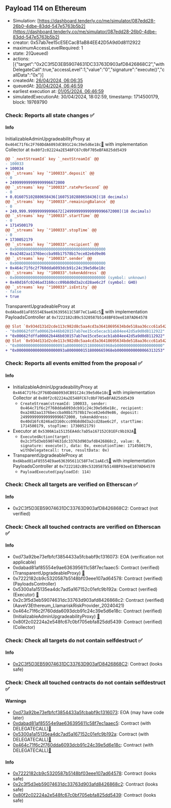 ## Payload 114 on Ethereum

- Simulation: [https://dashboard.tenderly.co/me/simulator/087edd28-26b0-4dbe-83dd-547e5763b5b2](https://dashboard.tenderly.co/me/simulator/087edd28-26b0-4dbe-83dd-547e5763b5b2)
- creator: 0x57ab7ee15cE5ECacB1aB84EE42D5A9d0d8112922
- maximumAccessLevelRequired: 1
- state: 2(Queued)
- actions: [{"target":"0x2C3f5D3EB59074631DC33763D903afD8426868C2","withDelegateCall":true,"accessLevel":1,"value":"0","signature":"execute()","callData":"0x"}]
- createdAt: [26/04/2024, 06:06:35](https://etherscan.io/tx/0xaa694493a2409e31ebd52112ccd14d04e620f93f7f93503a5be35798476f3232)
- queuedAt: [30/04/2024, 06:46:59](https://etherscan.io/tx/0x7716cd97b0b703ea9fef6e5347bbb263aa59d6cfed6993c355e3474dbf6b391a)
- earliest execution at: [01/05/2024, 06:46:59](https://www.epochconverter.com/countdown?q=1714546019)
- simulatedExecutionAt: 30/04/2024, 18:02:59, timestamp: 1714500179, block: 19769790
### Check: Reports all state changes :white_check_mark:

#### Info


InitializableAdminUpgradeabilityProxy at `0x464C71f6c2F760DdA6093dCB91C24c39e5d6e18c`[:ghost:](https://github.com/bgd-labs/aave-address-book "AaveV2Ethereum.COLLECTOR, AaveV2EthereumAMM.COLLECTOR, AaveV2EthereumArc.COLLECTOR, AaveV3Ethereum.COLLECTOR") with implementation Collector at `0x80f2c02224a2E548FC67c0bF705eBFA825dd5439`
```diff
@@ `_nextStreamId` key `_nextStreamId` @@
- 100033
+ 100034
@@ `_streams` key `"100033".deposit` @@
- 0
+ 249999999999999996672000
@@ `_streams` key `"100033".ratePerSecond` @@
- 0
+ 0.016075102880658436[16075102880658436](18 decimals)
@@ `_streams` key `"100033".remainingBalance` @@
- 0
+ 249,999.999999999996672[249999999999999996672000](18 decimals)
@@ `_streams` key `"100033".startTime` @@
- 0
+ 1714500179
@@ `_streams` key `"100033".stopTime` @@
- 0
+ 1730052179
@@ `_streams` key `"100033".recipient` @@
- 0x0000000000000000000000000000000000000000
+ 0xa2482aa1376beccba98b17578b17ece82e6d9e86
@@ `_streams` key `"100033".sender` @@
- 0x0000000000000000000000000000000000000000
+ 0x464c71f6c2f760dda6093dcb91c24c39e5d6e18c
@@ `_streams` key `"100033".tokenAddress` @@
- 0x0000000000000000000000000000000000000000 (symbol: unknown)
+ 0x40d16fc0246ad3160ccc09b8d0d3a2cd28ae6c2f (symbol: GHO)
@@ `_streams` key `"100033".isEntity` @@
- false
+ true
```

TransparentUpgradeableProxy at `0xdAbad81aF85554E9ae636395611C58F7eC1aAEc5`[:ghost:](https://github.com/bgd-labs/aave-address-book "GovernanceV3Ethereum.PAYLOADS_CONTROLLER") with implementation PayloadsController at `0x7222182cB9c5320587b5148BF03eeE107AD64578`
```diff
@@ Slot `0x934d131d2cde113c982d8c5aa4cd3a36418695634bde518aa36ccc61a54277a4` @@
- "0x00662fdffa00662b446b020157ab7ee15ce5ecacb1ab84ee42d5a9d0d8112922"
+ "0x00662fdffa00662b446b030157ab7ee15ce5ecacb1ab84ee42d5a9d0d8112922"
@@ Slot `0x934d131d2cde113c982d8c5aa4cd3a36418695634bde518aa36ccc61a54277a5` @@
- "0x000000000000000000093a80000001518000665968eb00000000000000000000"
+ "0x000000000000000000093a80000001518000665968eb00000000000066313253"
```


### Check: Reports all events emitted from the proposal :white_check_mark:

#### Info

- InitializableAdminUpgradeabilityProxy at `0x464C71f6c2F760DdA6093dCB91C24c39e5d6e18c`[:ghost:](https://github.com/bgd-labs/aave-address-book "AaveV2Ethereum.COLLECTOR, AaveV2EthereumAMM.COLLECTOR, AaveV2EthereumArc.COLLECTOR, AaveV3Ethereum.COLLECTOR") with implementation Collector at `0x80f2c02224a2E548FC67c0bF705eBFA825dd5439`
  - `CreateStream(streamId: 100033, sender: 0x464c71f6c2f760dda6093dcb91c24c39e5d6e18c, recipient: 0xa2482aa1376beccba98b17578b17ece82e6d9e86, deposit: 249999999999999996672000, tokenAddress: 0x40d16fc0246ad3160ccc09b8d0d3a2cd28ae6c2f, startTime: 1714500179, stopTime: 1730052179)`
- Executor at `0x5300A1a15135EA4dc7aD5a167152C01EFc9b192A`[:ghost:](https://github.com/bgd-labs/aave-address-book "AaveV2Ethereum.POOL_ADMIN, AaveV2EthereumAMM.POOL_ADMIN, AaveV3Ethereum.ACL_ADMIN, GovernanceV3Ethereum.EXECUTOR_LVL_1")
  - `ExecutedAction(target: 0x2c3f5d3eb59074631dc33763d903afd8426868c2, value: 0, signature: execute(), data: 0x, executionTime: 1714500179, withDelegatecall: true, resultData: 0x)`
- TransparentUpgradeableProxy at `0xdAbad81aF85554E9ae636395611C58F7eC1aAEc5`[:ghost:](https://github.com/bgd-labs/aave-address-book "GovernanceV3Ethereum.PAYLOADS_CONTROLLER") with implementation PayloadsController at `0x7222182cB9c5320587b5148BF03eeE107AD64578`
  - `PayloadExecuted(payloadId: 114)`

### Check: Check all targets are verified on Etherscan :white_check_mark:

#### Info

- 0x2C3f5D3EB59074631DC33763D903afD8426868C2: Contract (not verified) 

### Check: Check all touched contracts are verified on Etherscan :white_check_mark:

#### Info

- 0xd73a92be73efbfcf3854433a5fcbabf9c1316073: EOA (verification not applicable)
- 0xdabad81af85554e9ae636395611c58f7ec1aaec5: Contract (verified) (TransparentUpgradeableProxy) [:ghost:](https://github.com/bgd-labs/aave-address-book "GovernanceV3Ethereum.PAYLOADS_CONTROLLER")
- 0x7222182cb9c5320587b5148bf03eee107ad64578: Contract (verified) (PayloadsController) 
- 0x5300a1a15135ea4dc7ad5a167152c01efc9b192a: Contract (verified) (Executor) [:ghost:](https://github.com/bgd-labs/aave-address-book "AaveV2Ethereum.POOL_ADMIN, AaveV2EthereumAMM.POOL_ADMIN, AaveV3Ethereum.ACL_ADMIN, GovernanceV3Ethereum.EXECUTOR_LVL_1")
- 0x2c3f5d3eb59074631dc33763d903afd8426868c2: Contract (verified) (AaveV3Ethereum_LlamariskRiskProvider_20240421) 
- 0x464c71f6c2f760dda6093dcb91c24c39e5d6e18c: Contract (verified) (InitializableAdminUpgradeabilityProxy) [:ghost:](https://github.com/bgd-labs/aave-address-book "AaveV2Ethereum.COLLECTOR, AaveV2EthereumAMM.COLLECTOR, AaveV2EthereumArc.COLLECTOR, AaveV3Ethereum.COLLECTOR")
- 0x80f2c02224a2e548fc67c0bf705ebfa825dd5439: Contract (verified) (Collector) 

### Check: Check all targets do not contain selfdestruct :white_check_mark:

#### Info

- [0x2C3f5D3EB59074631DC33763D903afD8426868C2](https://etherscan.io/address/0x2C3f5D3EB59074631DC33763D903afD8426868C2): Contract (looks safe)

### Check: Check all touched contracts do not contain selfdestruct :white_check_mark:

#### Warnings

- [0xd73a92be73efbfcf3854433a5fcbabf9c1316073](https://etherscan.io/address/0xd73a92be73efbfcf3854433a5fcbabf9c1316073): EOA (may have code later)
- [0xdabad81af85554e9ae636395611c58f7ec1aaec5](https://etherscan.io/address/0xdabad81af85554e9ae636395611c58f7ec1aaec5): Contract (with DELEGATECALL)[:ghost:](https://github.com/bgd-labs/aave-address-book "GovernanceV3Ethereum.PAYLOADS_CONTROLLER")
- [0x5300a1a15135ea4dc7ad5a167152c01efc9b192a](https://etherscan.io/address/0x5300a1a15135ea4dc7ad5a167152c01efc9b192a): Contract (with DELEGATECALL)[:ghost:](https://github.com/bgd-labs/aave-address-book "AaveV2Ethereum.POOL_ADMIN, AaveV2EthereumAMM.POOL_ADMIN, AaveV3Ethereum.ACL_ADMIN, GovernanceV3Ethereum.EXECUTOR_LVL_1")
- [0x464c71f6c2f760dda6093dcb91c24c39e5d6e18c](https://etherscan.io/address/0x464c71f6c2f760dda6093dcb91c24c39e5d6e18c): Contract (with DELEGATECALL)[:ghost:](https://github.com/bgd-labs/aave-address-book "AaveV2Ethereum.COLLECTOR, AaveV2EthereumAMM.COLLECTOR, AaveV2EthereumArc.COLLECTOR, AaveV3Ethereum.COLLECTOR")

#### Info

- [0x7222182cb9c5320587b5148bf03eee107ad64578](https://etherscan.io/address/0x7222182cb9c5320587b5148bf03eee107ad64578): Contract (looks safe)
- [0x2c3f5d3eb59074631dc33763d903afd8426868c2](https://etherscan.io/address/0x2c3f5d3eb59074631dc33763d903afd8426868c2): Contract (looks safe)
- [0x80f2c02224a2e548fc67c0bf705ebfa825dd5439](https://etherscan.io/address/0x80f2c02224a2e548fc67c0bf705ebfa825dd5439): Contract (looks safe)

